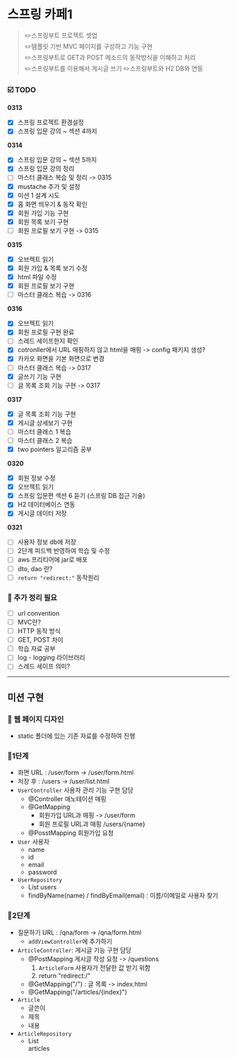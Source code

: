 # 스프링 카페1
> ✏️스프링부트 프로젝트 셋업     
> ✏️템플릿 기반 MVC 페이지를 구성하고 기능 구현   
> ✏️스프링부트로 GET과 POST 메소드의 동작방식을 이해하고 처리   
> ✏️스프링부트를 이용해서 게시글 쓰기
> ✏️스프링부트와 H2 DB와 연동
### ☑️ TODO   
**0313**
- [x] 스프링 프로젝트 환경설정 
- [x] 스프링 입문 강의 ~ 섹션 4까지 

**0314**
- [x] 스프링 입문 강의 ~ 섹션 5까지  
- [x] 스프링 입문 강의 정리 
- [ ] 마스터 클래스 복습 및 정리 -> 0315
- [x] mustache 추가 및 설정
- [x] 미션 1 설계 시도
- [x] 홈 화면 띄우기 & 동작 확인
- [x] 회원 가입 기능 구현
- [x] 회원 목록 보기 구현
- [ ] 회원 프로필 보기 구현 -> 0315

**0315**
- [x] 오브젝트 읽기
- [x] 회원 가입 & 목록 보기 수정
- [x] html 파일 수정
- [x] 회원 프로필 보기 구현
- [ ] 마스터 클래스 복습 -> 0316

**0316**
- [x] 오브젝트 읽기
- [x] 회원 프로필 구현 완료
- [ ] 스레드 세이프한지 확인 
- [x] cotronller에서 URL 매핑하지 않고 html을 매핑 -> config 패키지 생성? 
- [x] 카카오 화면을 기본 화면으로 변경 
- [ ] 마스터 클래스 복습 -> 0317 
- [x] 글쓰기 기능 구현
- [ ] 글 목록 조회 기능 구현 -> 0317

**0317**
- [x] 글 목록 조회 기능 구현
- [x] 게시글 상세보기 구현
- [ ] 마스터 클래스 1 복습
- [ ] 마스터 클래스 2 복습 
- [x] two pointers 알고리즘 공부 

**0320**
- [x] 회원 정보 수정
- [x] 오브젝트 읽기
- [x] 스프링 입문편 섹션 6 듣기 (스프링 DB 접근 기술)
- [x] H2 데이터베이스 연동
- [x] 게시글 데이터 저장 

**0321**
- [ ] 사용자 정보 db에 저장
- [ ] 2단계 피드백 반영하여 학습 및 수정
- [ ] aws 프리티어에 jar로 배포 
- [ ] dto, dao 란? 
- [ ] `return "redirect:"` 동작원리 

### 📝 추가 정리 필요
- [ ] url convention 
- [ ] MVC란?
- [ ] HTTP 동작 방식
- [ ] GET, POST 차이 
- [ ] 학습 자료 공부
- [ ] log - logging 라이브러리
- [ ] 스레드 세이프 의미?

***
## 미션 구현
### 📌 웹 페이지 디자인
* static 폴더에 있는 기존 자료를 수정하여 진행
### 📌1단계
* 화면 URL : /user/form -> /user/form.html
* 저장 후 : /users -> /user/list.html
* `UserController` 사용자 관리 기능 구현 담당
  * @Controller 애노테이션 매핑
  * @GetMapping 
    * 회원가입 URL과 매핑 -> /user/form
    * 회원 프로필 URL과 매핑 /users/{name}
  * @PosstMapping 회원가입 요청 
* `User` 사용자 
  * name
  * id
  * email
  * password
* `UserRepository`
  * List<User> users 
  * findByName(name) / findByEmail(email) : 이름/이메일로 사용자 찾기

### 📌2단계
* 질문하기 URL : /qna/form -> /qna/form.html 
  * `addViewController`에 추가하기
* `ArticleController`: 게시글 기능 구현 담당
  * @PostMapping 게시글 작성 요청 -> /questions
    1. `ArticleForm` 사용자가 전달한 값 받기 위함 
    2. return "redirect:/"
  * @GetMapping("/") : 글 목록 -> index.html
  * @GetMapping("/articles/{index}") 
* `Article` 
  * 글쓴이
  * 제목
  * 내용
* `ArticleRepository` 
  * List<Article> articles